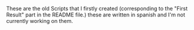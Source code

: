 These are the old Scripts that I firstly created (corresponding to the "First Result" part in the README file.) these are written in spanish and I'm not currently working on them.
